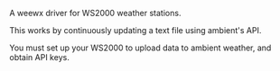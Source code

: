 A weewx driver for WS2000 weather stations.

This works by continuously updating a text file using ambient's API.

You must set up your WS2000 to upload data to ambient weather,  and obtain API keys.   


